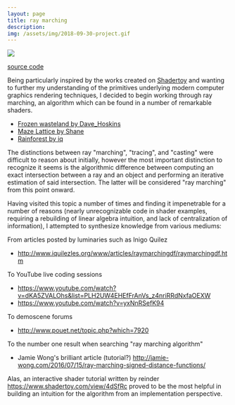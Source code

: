```yaml
---
layout: page
title: ray marching
description:
img: /assets/img/2018-09-30-project.gif
---
```


<img class="col three" src="{{ site.baseurl }}/assets/img/2018-09-30-project.gif">

[source code](https://www.shadertoy.com/view/4t3Bzr)

Being particularly inspired by the works created on [Shadertoy](https://www.shadertoy.com) and wanting to further my understanding of the primitives underlying modern computer graphics rendering techniques, I decided to begin working through ray marching, an algorithm which can be found in a number of remarkable shaders.

- [Frozen wasteland by Dave_Hoskins](https://www.shadertoy.com/view/Xls3D2)
- [Maze Lattice by Shane](https://www.shadertoy.com/view/llGGzh)
- [Rainforest by iq](https://www.shadertoy.com/view/4ttSWf)

The distinctions between ray "marching", "tracing", and "casting" were difficult to reason about initially, however the most important distinction to recognize it seems is the algorithmic difference between computing an exact intersection between a ray and an object and performing an iterative estimation of said intersection. The latter will be considered "ray marching" from this point onward.

Having visited this topic a number of times and finding it impenetrable for a number of reasons (nearly unrecognizable code in shader examples, requiring a rebuilding of linear algebra intuition, and lack of centralization of information), I attempted to synthesize knowledge from various mediums:

From articles posted by luminaries such as Inigo Quilez
- <http://www.iquilezles.org/www/articles/raymarchingdf/raymarchingdf.htm>

To YouTube live coding sessions
- <https://www.youtube.com/watch?v=dKA5ZVALOhs&list=PLH2UW4EHEfFrAnVs_z4nriRRdNxfaOEXW>
- <https://www.youtube.com/watch?v=yxNnRSefK94>

To demoscene forums
- <http://www.pouet.net/topic.php?which=7920>

To the number one result when searching "ray marching algorithm"
- Jamie Wong's brilliant article (tutorial?) <http://jamie-wong.com/2016/07/15/ray-marching-signed-distance-functions/>

Alas, an interactive shader tutorial written by reinder <https://www.shadertoy.com/view/4dSfRc> proved to be the most helpful in building an intuition for the algorithm from an implementation perspective.
